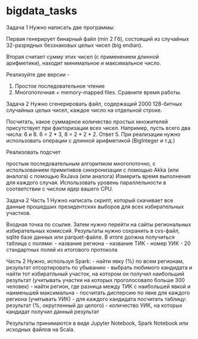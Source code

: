 # bigdata_tasks



Задача 1
Нужно написать две программы: 

Первая генерирует бинарный файл (min 2 Гб), состоящий из случайных 32-разрядных беззнаковых целых чисел (big endian). 

Вторая считает сумму этих чисел (с применением длинной арифметики), находит минимальное и максимальное число.

Реализуйте две версии - 
1. Простое последовательное чтение 
2. Многопоточная + memory-mapped files. Сравните время работы.



Задача 2
Нужно сгенерировать файл, содержащий 2000 128-битных случайных целых чисел, каждое число на отдельной строке.

Посчитать, какое суммарное количество простых множителей присутствует при факторизации всех чисел. 
Например, пусть всего два числа: 6 и 8. 6 = 2 * 3, 8 = 2 * 2 * 2. Ответ 5.
При реализации нужно использовать операции с длинной арифметикой (BigInteger и т.д.)

Реализовать подсчет

простым последовательным алгоритмом
многопоточно, с использованием примитивов синхронизации
с помощью Akka (или аналога)
c помощью RxJava (или аналога)
Измерить время выполнения для каждого случая. 
Использовать уровень параллельности в соответствии с числом ядер вашего CPU.


Задача 2
Часть 1
Нужно написать скрипт, который скачивает все данные прошедших президентских выборов для всех избирательных участков.

Входная точка по ссылке. Затем нужно перейти на сайты региональных избирательных комиссий. Результаты нужно сохранить в cvs-файл, sqlite базе данных или parquet-файле. В итоге должна получиться таблица с полями: - название региона - название ТИК - номер УИК - 20 стандартных полей из итогового протокола

Часть 2
Нужно, используя Spark: - найти явку (%) по всем регионам, результат отсортировать по убыванию - выбрать любимого кандидата и найти тот избиратльный участок, на котором он получил наибольший результат (учитывать участки на которых проголосовало больше 300 человек) - найти регион, где разница между ТИК с наибольшей явкой и наименьшей максимальна - посчитать дисперсию по явке для каждого региона (учитывать УИК) - для каждого кандидата посчитать таблицу: результат (%, округленный до целого) - количество УИК, на которых кандидат получил данный результат

Результаты принимаются в виде Jupyter Notebook, Spark Notebook или исходных файлов на Scala.



